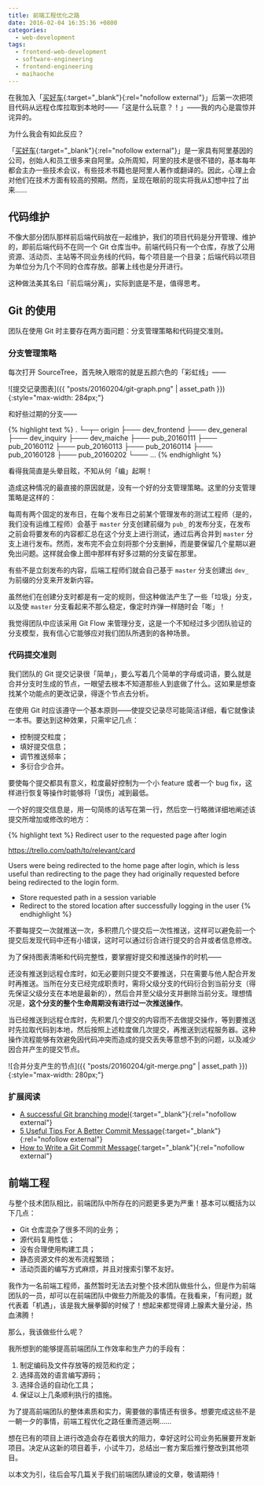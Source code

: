 ```yaml
---
title: 前端工程优化之路
date: 2016-02-04 16:35:36 +0800
categories:
  - web-development
tags:
  - frontend-web-development
  - software-engineering
  - frontend-engineering
  - maihaoche
---
```


在我加入「[买好车][mhc-url]{:target="_blank"}{:rel="nofollow external"}」后第一次把项目代码从远程仓库拉取到本地时——「这是什么玩意？！」——我的内心是震惊并诧异的。

为什么我会有如此反应？

「[买好车][mhc-url]{:target="_blank"}{:rel="nofollow external"}」是一家具有阿里基因的公司，创始人和员工很多来自阿里。众所周知，阿里的技术是很不错的，基本每年都会主办一些技术会议，有些技术书籍也是阿里人著作或翻译的。因此，心理上会对他们在技术方面有较高的预期。然而，呈现在眼前的现实将我从幻想中拉了出来……

[mhc-url]: https://www.maihaoche.com

## 代码维护

不像大部分团队那样前后端代码放在一起维护，我们的项目代码是分开管理、维护的，即前后端代码不在同一个 Git 仓库当中。前端代码只有一个仓库，存放了公用资源、活动页、主站等不同业务线的代码，每个项目是一个目录；后端代码以项目为单位分为几个不同的仓库存放。部署上线也是分开进行。

这种做法美其名曰「前后端分离」，实际到底是不是，值得思考。

## Git 的使用

团队在使用 Git 时主要存在两方面问题：分支管理策略和代码提交准则。

### 分支管理策略

每次打开 SourceTree，首先映入眼帘的就是五颜六色的「彩虹线」——

![提交记录图表]({{ "posts/20160204/git-graph.png" | asset_path }}){:style="max-width: 284px;"}

和好些过期的分支——

{% highlight text %}
.
└─┬─ origin
  ├─── dev_frontend
  ├─── dev_general
  ├─── dev_inquiry
  ├─── dev_maiche
  ├─── pub_20160111
  ├─── pub_20160112
  ├─── pub_20160113
  ├─── pub_20160114
  ├─── pub_20160128
  ├─── pub_20160202
  └─── ...
{% endhighlight %}

看得我简直是头晕目眩，不知从何「编」起啊！

造成这种情况的最直接的原因就是，没有一个好的分支管理策略。这里的分支管理策略是这样的：

每周有两个固定的发布日，在每个发布日之前某个管理发布的测试工程师（是的，我们没有运维工程师）会基于 `master` 分支创建前缀为 `pub_` 的发布分支，在发布之前会将要发布的内容都汇总在这个分支上进行测试，通过后再合并到 `master` 分支上进行发布。然而，发布完不会立刻将那个分支删掉，而是要保留几个星期以避免出问题。这样就会像上图中那样有好多过期的分支留在那里。

有些不是立刻发布的内容，后端工程师们就会自己基于 `master` 分支创建出 `dev_` 为前缀的分支来开发新内容。

虽然他们在创建分支时都是有一定的规则，但这种做法产生了一些「垃圾」分支，以及使 `master` 分支看起来不那么稳定，像定时炸弹一样随时会「嘭」！

我觉得团队中应该采用 Git Flow 来管理分支，这是一个不知经过多少团队验证的分支模型，我有信心它能够应对我们团队所遇到的各种场景。

### 代码提交准则

我们团队的 Git 提交记录很「简单」，要么写着几个简单的字母或词语，要么就是合并分支时生成的节点，一眼望去根本不知道那些人到底做了什么。这如果是想查找某个功能点的更改记录，得逐个节点去分析。

在使用 Git 时应该遵守一个基本原则——使提交记录尽可能简洁详细，看它就像读一本书。要达到这种效果，只需牢记几点：

* 控制提交粒度；
* 填好提交信息；
* 调节推送频率；
* 多衍合少合并。

要使每个提交都具有意义，粒度最好控制为一个小 feature 或者一个 bug fix，这样进行恢复等操作时能够将「误伤」减到最低。

一个好的提交信息是，用一句简练的话写在第一行，然后空一行略微详细地阐述该提交所增加或修改的地方：

{% highlight text %}
Redirect user to the requested page after login

https://trello.com/path/to/relevant/card

Users were being redirected to the home page after login, which is less
useful than redirecting to the page they had originally requested before
being redirected to the login form.

* Store requested path in a session variable
* Redirect to the stored location after successfully logging in the user
{% endhighlight %}

不要每提交一次就推送一次，多积攒几个提交后一次性推送，这样可以避免前一个提交后发现代码中还有小错误，这时可以通过衍合进行提交的合并或者信息修改。

为了保持图表清晰和代码完整性，要掌握好提交和推送操作的时机——

还没有推送到远程仓库时，如无必要则只提交不要推送，只在需要与他人配合开发时再推送。当所在分支已经完成职责时，需将父级分支的代码衍合到当前分支（得先保证父级分支在本地是最新的），然后合并至父级分支并删除当前分支。理想情况是，**这个分支的整个生命周期没有进行过一次推送操作**。

当已经推送到远程仓库时，先积累几个提交的内容而不去做提交操作，等到要推送时先拉取代码到本地，然后按照上述粒度做几次提交，再推送到远程服务器。这种操作流程能够有效避免因代码冲突而造成的提交丢失等意想不到的问题，以及减少因合并产生的提交节点。

![合并分支产生的节点]({{ "posts/20160204/git-merge.png" | asset_path }}){:style="max-width: 280px;"}

### 扩展阅读

* [A successful Git branching model](http://nvie.com/posts/a-successful-git-branching-model/){:target="_blank"}{:rel="nofollow external"}
* [5 Useful Tips For A Better Commit Message](https://robots.thoughtbot.com/5-useful-tips-for-a-better-commit-message){:target="_blank"}{:rel="nofollow external"}
* [How to Write a Git Commit Message](http://chris.beams.io/posts/git-commit/){:target="_blank"}{:rel="nofollow external"}

## 前端工程

与整个技术团队相比，前端团队中所存在的问题更多更为严重！基本可以概括为以下几点：

* Git 仓库混杂了很多不同的业务；
* 源代码复用性低；
* 没有合理使用构建工具；
* 静态资源文件的发布流程繁琐；
* 活动页面的编写方式麻烦，并且对搜索引擎不友好。

我作为一名前端工程师，虽然暂时无法去对整个技术团队做些什么，但是作为前端团队的一员，却可以在前端团队中做些力所能及的事情。在我看来，「有问题」就代表着「机遇」，该是我大展拳脚的时候了！想起来都觉得肾上腺素大量分泌，热血沸腾！

那么，我该做些什么呢？

我所想到的能够提高前端团队工作效率和生产力的手段有：

1. 制定编码及文件存放等的规范和约定；
2. 选择高效的语言编写源码；
3. 选择合适的自动化工具；
4. 保证以上几条顺利执行的措施。

为了提高前端团队的整体素质和实力，需要做的事情还有很多。想要完成这些不是一朝一夕的事情，前端工程优化之路任重而道远啊……

想在已有的项目上进行改造会存在着很大的阻力，幸好这时公司业务拓展要开发新项目。决定从这新的项目着手，小试牛刀，总结出一套方案后推行整改到其他项目。

以本文为引，往后会写几篇关于我们前端团队建设的文章，敬请期待！
